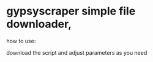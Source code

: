# gypsyscraper simple file downloader,

how to use:

download the script and adjust parameters as you need

